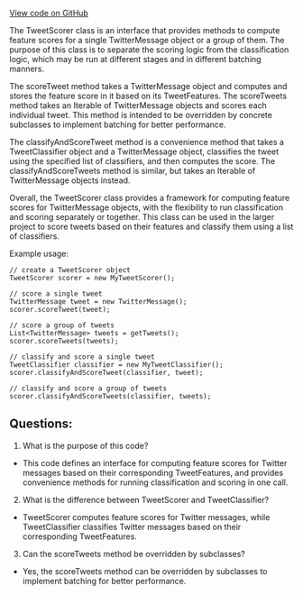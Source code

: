 [View code on GitHub](https://github.com/misbahsy/the-algorithm/src/java/com/twitter/search/common/relevance/scorers/TweetScorer.java)

The TweetScorer class is an interface that provides methods to compute feature scores for a single TwitterMessage object or a group of them. The purpose of this class is to separate the scoring logic from the classification logic, which may be run at different stages and in different batching manners. 

The scoreTweet method takes a TwitterMessage object and computes and stores the feature score in it based on its TweetFeatures. The scoreTweets method takes an Iterable of TwitterMessage objects and scores each individual tweet. This method is intended to be overridden by concrete subclasses to implement batching for better performance.

The classifyAndScoreTweet method is a convenience method that takes a TweetClassifier object and a TwitterMessage object, classifies the tweet using the specified list of classifiers, and then computes the score. The classifyAndScoreTweets method is similar, but takes an Iterable of TwitterMessage objects instead.

Overall, the TweetScorer class provides a framework for computing feature scores for TwitterMessage objects, with the flexibility to run classification and scoring separately or together. This class can be used in the larger project to score tweets based on their features and classify them using a list of classifiers. 

Example usage:

```
// create a TweetScorer object
TweetScorer scorer = new MyTweetScorer();

// score a single tweet
TwitterMessage tweet = new TwitterMessage();
scorer.scoreTweet(tweet);

// score a group of tweets
List<TwitterMessage> tweets = getTweets();
scorer.scoreTweets(tweets);

// classify and score a single tweet
TweetClassifier classifier = new MyTweetClassifier();
scorer.classifyAndScoreTweet(classifier, tweet);

// classify and score a group of tweets
scorer.classifyAndScoreTweets(classifier, tweets);
```
## Questions: 
 1. What is the purpose of this code?
- This code defines an interface for computing feature scores for Twitter messages based on their corresponding TweetFeatures, and provides convenience methods for running classification and scoring in one call.

2. What is the difference between TweetScorer and TweetClassifier?
- TweetScorer computes feature scores for Twitter messages, while TweetClassifier classifies Twitter messages based on their corresponding TweetFeatures.

3. Can the scoreTweets method be overridden by subclasses?
- Yes, the scoreTweets method can be overridden by subclasses to implement batching for better performance.
